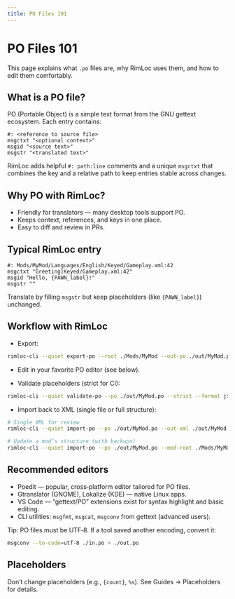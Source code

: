 ```yaml
---
title: PO Files 101
---
```


# PO Files 101

This page explains what `.po` files are, why RimLoc uses them, and how to edit them comfortably.

## What is a PO file?

PO (Portable Object) is a simple text format from the GNU gettext ecosystem. Each entry contains:

```
#: <reference to source file>
msgctxt "<optional context>"
msgid "<source text>"
msgstr "<translated text>"
```

RimLoc adds helpful `#: path:line` comments and a unique `msgctxt` that combines the key and a relative path to keep entries stable across changes.

## Why PO with RimLoc?

- Friendly for translators — many desktop tools support PO.
- Keeps context, references, and keys in one place.
- Easy to diff and review in PRs.

## Typical RimLoc entry

```
#: Mods/MyMod/Languages/English/Keyed/Gameplay.xml:42
msgctxt "Greeting|Keyed/Gameplay.xml:42"
msgid "Hello, {PAWN_label}!"
msgstr ""
```

Translate by filling `msgstr` but keep placeholders (like `{PAWN_label}`) unchanged.

## Workflow with RimLoc

- Export:

```bash
rimloc-cli --quiet export-po --root ./Mods/MyMod --out-po ./out/MyMod.po --lang ru
```

- Edit in your favorite PO editor (see below).

- Validate placeholders (strict for CI):

```bash
rimloc-cli --quiet validate-po --po ./out/MyMod.po --strict --format json | jq .
```

- Import back to XML (single file or full structure):

```bash
# Single XML for review
rimloc-cli --quiet import-po --po ./out/MyMod.po --out-xml ./out/MyMod.ru.xml

# Update a mod’s structure (with backups)
rimloc-cli --quiet import-po --po ./out/MyMod.po --mod-root ./Mods/MyMod --backup
```

## Recommended editors

- Poedit — popular, cross‑platform editor tailored for PO files.
- Gtranslator (GNOME), Lokalize (KDE) — native Linux apps.
- VS Code — “gettext/PO” extensions exist for syntax highlight and basic editing.
- CLI utilities: `msgfmt`, `msgcat`, `msgconv` from gettext (advanced users).

Tip: PO files must be UTF‑8. If a tool saved another encoding, convert it:

```bash
msgconv --to-code=utf-8 ./in.po > ./out.po
```

## Placeholders

Don’t change placeholders (e.g., `{count}`, `%s`). See Guides → Placeholders for details.


